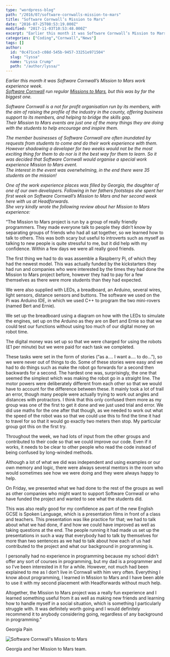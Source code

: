 ```yaml
---
type: "wordpress-blog"
path: "/2016/07/software-cornwalls-mission-to-mars"
title: "Software Cornwall’s Mission to Mars"
date: "2016-07-25T08:53:19.000Z"
modified: "2017-11-03T10:53:48.000Z"
excerpt: "Earlier this month it was Software Cornwall’s Mission to Mars work experience week. Software Cornwall run regular Missions to Mars, but this was by far the biggest one. Software Cornwall is a not for profit organisation run by its members, with the aim of raising the profile of the industry in the county, offering business support …"
categories: ["Coding","Cornwall","News"]
tags: []
author:
  id: "0c471ce3-c08d-545b-9457-33251e971504"
  slug: "lyssa"
  name: "Lyssa Crump"
  path: "/author/lyssa/"
---
```

_Earlier this month it was Software Cornwall’s Mission to Mars work experience week._  
_[Software Cornwall](https://www.softwarecornwall.org/) run regular [Missions to Mars](https://www.softwarecornwall.org/?s=mission+to+mars), but this was by far the biggest one._

_Software Cornwall is a not for profit organisation run by its members, with the aim of raising the profile of the industry in the county, offering business support to its members, and helping to bridge the skills gap._  
_Their Mission to Mars events are just one of the many things they are doing with the students to help encourage and inspire them._

_The member businesses of Software Cornwall are often inundated by requests from students to come and do their work experience with them. However shadowing a developer for two weeks would not be the most exciting thing for them to do nor is it the best way for them to learn. So it was decided that Software Cornwall would organise a special work experience Mission to Mars event._  
_The interest in the event was overwhelming, in the end there were 35 students on the mission!_

_One of the work experience places was filled by Georgia, the daughter of one of our own developers. Following in her fathers footsteps she spent her first week on Software Cornwall’s Mission to Mars and her second week here with us at Headforwards._  
_She very kindly wrote the following review about her Mission to Mars experience:_

“The Mission to Mars project is run by a group of really friendly programmers. They made everyone talk to people they didn’t know by separating groups of friends who had all sat together, so we learned how to talk to others. This was both scary but useful to introverts such as myself as talking to new people is quite stressful to me, but it did help with my confidence. Within a few days we were all really good friends.

The first thing we had to do was assemble a Raspberry Pi, of which they had the newest model. This was actually funded by the kickstarters they had run and companies who were interested by the times they had done the Mission to Mars project before, however they had to pay for a few themselves as there were more students than they had expected.

We were also supplied with LEDs, a breadboard, an Arduino, several wires, light sensors, distance sensors and buttons. The software we used on the Pi was Arduino IDE, in which we used C++ to program the two mini-rovers (named Bert and Ernie).

We set up the breadboard using a diagram on how with the LEDs to simulate the engines, set up on the Arduino as they are on Bert and Ernie so that we could test our functions without using too much of our digital money on robot time.

The digital money was set up so that we were charged for using the robots (£1 per minute) but we were paid for each task we completed.

These tasks were set in the form of stories (“as a…. I want a…. to do…”), so we were never out of things to do. Some of these stories were easy and we had to do things such as make the robot go forwards for a second then backwards for a second. The hardest one was, surprisingly, the one that seemed the simplest which was making the robot go in a straight line. The motor powers were deliberately different from each other so that we would have to account for the difference between these. It mainly took a lot of trail an error, though many people were actually trying to work out angles and distances with protractors. I think that this only confused them more as my group was one of the first to get it done and we just used trial and error. We did use maths for the one after that though, as we needed to work out what the speed of the robot was so that we could use this to find the time it had to travel for so that it would go exactly two meters then stop. My particular group got this on the first try.

Throughout the week, we had lots of input from the other groups and contributed to their code so that we could improve our code. Even if it works, it needs to be clear to other people who read the code instead of being confused by long-winded methods.

Although a lot of what we did was independent and using examples or our own memory and logic, there were always several mentors in the room who would sometimes see how we were doing and they were always happy to help.

On Friday, we presented what we had done to the rest of the groups as well as other companies who might want to support Software Cornwall or who have funded the project and wanted to see what the students did.

This was also really good for my confidence as part of the new English GCSE is Spoken Language, which is a presentation films in front of a class and teachers. This presentation was like practice for that; we had to talk about what we had done, if and how we could have improved as well as taking questions at the end. The people running it had made us set up the presentations in such a way that everybody had to talk by themselves for more than two sentences as we had to talk about how each of us had contributed to the project and what our background in programming is.

I personally had no experience in programming because my school didn’t offer any sort of courses in programming, but my dad is a programmer and so I’ve been interested in it for a while. However, not much had been explained to me as I don’t live in Cornwall with him very often. Everything I know about programming, I learned in Mission to Mars and I have been able to use it with my second placement with Headforwards without much help.

Altogether, the Mission to Mars project was a really fun experience and I learned something useful from it as well as making new friends and learning how to handle myself in a social situation, which is something I particularly struggle with. It was definitely worth going and I would definitely recommend it to anybody considering going, regardless of any background in programming.”

Georgia Pain


<section class="gallery">


![Software Cornwall's Mission to Mars ](/wp-content/uploads/2016/07/13566967_904700899636215_2693135533375073744_n.jpg)

</section>



Georgia and her Mission to Mars team.

